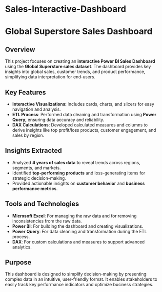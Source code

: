 # Sales-Interactive-Dashboard
# Global Superstore Sales Dashboard

## Overview
This project focuses on creating an **interactive Power BI Sales Dashboard** using the **Global Superstore sales dataset**. The dashboard provides key insights into global sales, customer trends, and product performance, simplifying data interpretation for end-users.

## Key Features
- **Interactive Visualizations**: Includes cards, charts, and slicers for easy navigation and analysis.  
- **ETL Process**: Performed data cleaning and transformation using **Power Query**, ensuring data accuracy and reliability.  
- **DAX Calculations**: Developed calculated measures and columns to derive insights like top profit/loss products, customer engagement, and sales by region.  

## Insights Extracted
- Analyzed **4 years of sales data** to reveal trends across regions, segments, and markets.  
- Identified **top-performing products** and loss-generating items for strategic decision-making.
- Provided actionable insights on **customer behavior** and **business performance metrics**.

## Tools and Technologies
- **Microsoft Excel**: For managing the raw data and for removing inconsistencies from the raw data.
- **Power BI**: For building the dashboard and creating visualizations.  
- **Power Query**: For data cleaning and transformation during the ETL process.  
- **DAX**: For custom calculations and measures to support advanced analytics.  

## Purpose
This dashboard is designed to simplify decision-making by presenting complex data in an intuitive, user-friendly format. It enables stakeholders to easily track key performance indicators and optimize business strategies.
